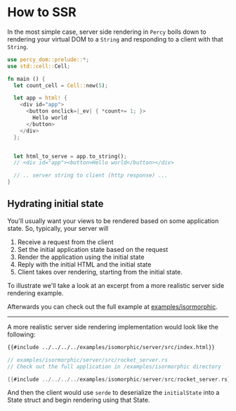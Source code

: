 # How to SSR

In the most simple case, server side rendering in `Percy` boils down to
rendering your virtual DOM to a `String` and responding to a client with
that `String`.

```rust
use percy_dom::prelude::*;
use std::cell::Cell;

fn main () {
  let count_cell = Cell::new(5);

  let app = html! {
    <div id="app">
      <button onclick=|_ev| { *count+= 1; }>
        Hello world
      </button>
    </div>
  };


  let html_to_serve = app.to_string();
  // <div id="app"><button>Hello world</button></div>

  // .. server string to client (http response) ...
}
```

## Hydrating initial state

You'll usually want your views to be rendered based on some application state. So, typically, your server will

1. Receive a request from the client
2. Set the initial application state based on the request
3. Render the application using the initial state
4. Reply with the initial HTML and the initial state
5. Client takes over rendering, starting from the initial state.

To illustrate we'll take a look at an excerpt from a more realistic server side rendering example.

Afterwards you can check out the full example at [examples/isormorphic](https://github.com/chinedufn/percy/tree/master/examples/isomorphic).

---

A more realistic server side rendering implementation would look like the following:

```html
{{#include ../../../../examples/isomorphic/server/src/index.html}}
```

```rust
// examples/isormorphic/server/src/rocket_server.rs
// Check out the full application in /examples/isormorphic directory

{{#include ../../../../examples/isomorphic/server/src/rocket_server.rs}}
```

And then the client would use `serde` to deserialize the `initialState`
into a State struct and begin rendering using that State.
